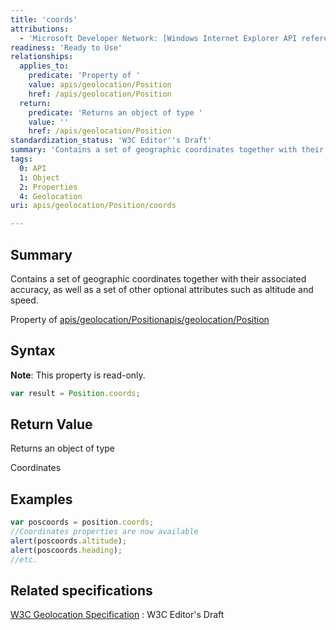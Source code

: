 ```yaml
---
title: 'coords'
attributions:
  - 'Microsoft Developer Network: [Windows Internet Explorer API reference Article](http://msdn.microsoft.com/en-us/library/ie/hh828809%28v=vs.85%29.aspx)'
readiness: 'Ready to Use'
relationships:
  applies_to:
    predicate: 'Property of '
    value: apis/geolocation/Position
    href: /apis/geolocation/Position
  return:
    predicate: 'Returns an object of type '
    value: ''
    href: /apis/geolocation/Position
standardization_status: 'W3C Editor''s Draft'
summary: 'Contains a set of geographic coordinates together with their associated accuracy, as well as a set of other optional attributes such as altitude and speed.'
tags:
  0: API
  1: Object
  2: Properties
  4: Geolocation
uri: apis/geolocation/Position/coords

---
```

## Summary

Contains a set of geographic coordinates together with their associated accuracy, as well as a set of other optional attributes such as altitude and speed.

Property of [apis/geolocation/Position](/apis/geolocation/Position)[apis/geolocation/Position](/apis/geolocation/Position)

## Syntax

**Note**: This property is read-only.

``` js
var result = Position.coords;
```

## Return Value

Returns an object of type

Coordinates

## Examples

``` js
var poscoords = position.coords;
//Coordinates properties are now available
alert(poscoords.altitude);
alert(poscoords.heading);
//etc.
```

## Related specifications

[W3C Geolocation Specification](http://dev.w3.org/geo/api/spec-source.html)
:   W3C Editor's Draft
